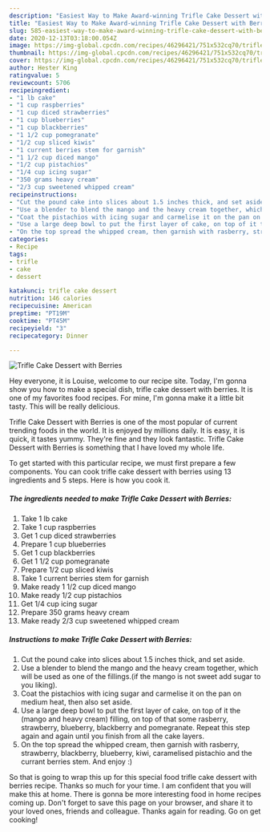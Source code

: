 ```yaml
---
description: "Easiest Way to Make Award-winning Trifle Cake Dessert with Berries"
title: "Easiest Way to Make Award-winning Trifle Cake Dessert with Berries"
slug: 585-easiest-way-to-make-award-winning-trifle-cake-dessert-with-berries
date: 2020-12-13T03:18:00.054Z
image: https://img-global.cpcdn.com/recipes/46296421/751x532cq70/trifle-cake-dessert-with-berries-recipe-main-photo.jpg
thumbnail: https://img-global.cpcdn.com/recipes/46296421/751x532cq70/trifle-cake-dessert-with-berries-recipe-main-photo.jpg
cover: https://img-global.cpcdn.com/recipes/46296421/751x532cq70/trifle-cake-dessert-with-berries-recipe-main-photo.jpg
author: Hester King
ratingvalue: 5
reviewcount: 5706
recipeingredient:
- "1 lb cake"
- "1 cup raspberries"
- "1 cup diced strawberries"
- "1 cup blueberries"
- "1 cup blackberries"
- "1 1/2 cup pomegranate"
- "1/2 cup sliced kiwis"
- "1 current berries stem for garnish"
- "1 1/2 cup diced mango"
- "1/2 cup pistachios"
- "1/4 cup icing sugar"
- "350 grams heavy cream"
- "2/3 cup sweetened whipped cream"
recipeinstructions:
- "Cut the pound cake into slices about 1.5 inches thick, and set aside."
- "Use a blender to blend the mango and the heavy cream together, which will be used as one of the fillings.(if the mango is not sweet add sugar to you liking)."
- "Coat the pistachios with icing sugar and carmelise it on the pan on medium heat, then also set aside."
- "Use a large deep bowl to put the first layer of cake, on top of it the (mango and heavy cream) filling, on top of that some rasberry, strawberry, blueberry, blackberry and pomegranate.  Repeat this step again and again until you finish from all the cake layers."
- "On the top spread the whipped cream, then garnish with rasberry, strawberry, blackberry, blueberry, kiwi, caramelised pistachio and the currant berries stem. And enjoy :)"
categories:
- Recipe
tags:
- trifle
- cake
- dessert

katakunci: trifle cake dessert 
nutrition: 146 calories
recipecuisine: American
preptime: "PT19M"
cooktime: "PT45M"
recipeyield: "3"
recipecategory: Dinner

---
```



![Trifle Cake Dessert with Berries](https://img-global.cpcdn.com/recipes/46296421/751x532cq70/trifle-cake-dessert-with-berries-recipe-main-photo.jpg)

Hey everyone, it is Louise, welcome to our recipe site. Today, I'm gonna show you how to make a special dish, trifle cake dessert with berries. It is one of my favorites food recipes. For mine, I'm gonna make it a little bit tasty. This will be really delicious.

Trifle Cake Dessert with Berries is one of the most popular of current trending foods in the world. It is enjoyed by millions daily. It is easy, it is quick, it tastes yummy. They're fine and they look fantastic. Trifle Cake Dessert with Berries is something that I have loved my whole life.




To get started with this particular recipe, we must first prepare a few components. You can cook trifle cake dessert with berries using 13 ingredients and 5 steps. Here is how you cook it.

<!--inarticleads1-->

##### The ingredients needed to make Trifle Cake Dessert with Berries:

1. Take 1 lb cake
1. Take 1 cup raspberries
1. Get 1 cup diced strawberries
1. Prepare 1 cup blueberries
1. Get 1 cup blackberries
1. Get 1 1/2 cup pomegranate
1. Prepare 1/2 cup sliced kiwis
1. Take 1 current berries stem for garnish
1. Make ready 1 1/2 cup diced mango
1. Make ready 1/2 cup pistachios
1. Get 1/4 cup icing sugar
1. Prepare 350 grams heavy cream
1. Make ready 2/3 cup sweetened whipped cream




<!--inarticleads2-->

##### Instructions to make Trifle Cake Dessert with Berries:

1. Cut the pound cake into slices about 1.5 inches thick, and set aside.
1. Use a blender to blend the mango and the heavy cream together, which will be used as one of the fillings.(if the mango is not sweet add sugar to you liking).
1. Coat the pistachios with icing sugar and carmelise it on the pan on medium heat, then also set aside.
1. Use a large deep bowl to put the first layer of cake, on top of it the (mango and heavy cream) filling, on top of that some rasberry, strawberry, blueberry, blackberry and pomegranate.  Repeat this step again and again until you finish from all the cake layers.
1. On the top spread the whipped cream, then garnish with rasberry, strawberry, blackberry, blueberry, kiwi, caramelised pistachio and the currant berries stem. And enjoy :)




So that is going to wrap this up for this special food trifle cake dessert with berries recipe. Thanks so much for your time. I am confident that you will make this at home. There is gonna be more interesting food in home recipes coming up. Don't forget to save this page on your browser, and share it to your loved ones, friends and colleague. Thanks again for reading. Go on get cooking!
